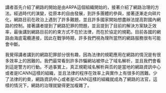 講者首先介紹了網路的開始是由ARPA這個組織開始的，接著介紹了網路治理的方法。經過時代的演變，從原本的自由發展，到許多團體的參與，接著逐漸走向碎片化，網路目前在政治上遇到了許多難題，並且許多國家開始想盡辦法提高對國內網路的控制。接著講者提到了網路犯罪的問題，並且提到了目前的解決方案缺乏效率，最後講到網路目前的約束方式不在於法律，而在於協定的規範。目前各國的網路由海底電纜連接，因此在戰爭時期，許多我們視為理所當然的網路服務很有可能會中斷。

我覺得講者講到的網路犯罪部分很有趣，因為法律的規範應用在網路的情況是有很多效率上的困難的。我們最常看到許多詐騙網站被停止了域名解析，並且我們會看到這是警方的行動。不過事實上，真正規範域名解析與否的是當地的網路資訊中心或者是ICANN這樣的組織，並且法律的程序在效率上與實作上有很多的困難。少了法律的約束，網路資訊中心或者是ICANN這樣的組織就成為了網路的法官，這樣的情況下，網路的治理就變得更加複雜了。